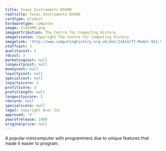 ```yaml
---
title: Texas Instruments DS990
realtitle: Texas Instruments DS990
cardtype: product
hardwaretype: computer
image: tids990.png
imageattribution: The Centre for Computing History
imagelicense: Copyright The Centre for Computing History
imagelink: 'http://www.computinghistory.org.uk/det/14414/TI-Model-911-Video-Display-Terminal/'
staffcost: 3
qualitycost: 3
rdcost: 3
marketingcost: null
longevitycost: null
moneycost: null
loyaltycost: null
specialcost: null
loyaltyscore: 2
profitscore: 3
profitlength: null
longevityscore: 2
rdscore: null
specialscore: null
legal: Copyright Acer Inc
approved: 'Y'
yearofrelease: 1980
originalprice: null
---
```


A popular minicomputer with programmers due to unique features that made it easier to program.
